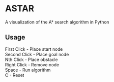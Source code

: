 # ASTAR
A visualization of the A* search algorithm in Python

## Usage
First Click - Place start node  
Second Click - Place goal node  
Nth Click - Place obstacle  
Right Click - Remove node  
Space - Run algorithm  
C - Reset  
